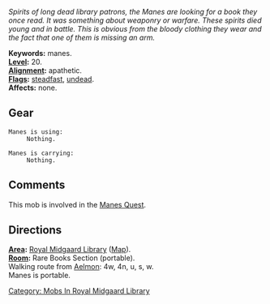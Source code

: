 *Spirits of long dead library patrons, the Manes are looking for a book
they once read. It was something about weaponry or warfare. These
spirits died young and in battle. This is obvious from the bloody
clothing they wear and the fact that one of them is missing an arm.*

**Keywords:** manes.  
**[Level](Level "wikilink"):** 20.  
**[Alignment](Alignment "wikilink"):** apathetic.  
**[Flags](:Category:_Mob_Types "wikilink"):**
[steadfast](Sentinel_Mobs "wikilink"),
[undead](Undead_Mobs "wikilink").  
**Affects:** none.  

## Gear

`Manes is using:`  
`     Nothing.`

`Manes is carrying:`  
`     Nothing.`

## Comments

This mob is involved in the [Manes Quest](Manes_Quest "wikilink").

## Directions

**[Area](:Category:_Areas "wikilink"):** [Royal Midgaard
Library](:Category:_Royal_Midgaard_Library "wikilink")
([Map](Royal_Midgaard_Library_Map "wikilink")).  
**[Room](:Category:_Rooms "wikilink"):** Rare Books Section
(portable).  
Walking route from [Aelmon](Aelmon "wikilink"): 4w, 4n, u, s, w.  
Manes is portable.  

[Category: Mobs In Royal Midgaard
Library](Category:_Mobs_In_Royal_Midgaard_Library "wikilink")
